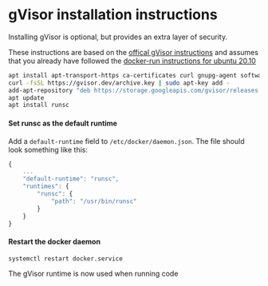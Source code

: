 # gVisor installation instructions

Installing gVisor is optional, but provides an extra layer of security.

These instructions are based on the [offical gVisor instructions](https://gvisor.dev/docs/user_guide/install/)
and assumes that you already have followed the [docker-run instructions for ubuntu 20.10](ubuntu-20.10.md)

```bash
apt install apt-transport-https ca-certificates curl gnupg-agent software-properties-common
curl -fsSL https://gvisor.dev/archive.key | sudo apt-key add -
add-apt-repository "deb https://storage.googleapis.com/gvisor/releases release main"
apt update
apt install runsc
```

#### Set runsc as the default runtime

Add a `default-runtime` field to `/etc/docker/daemon.json`. The file should look something like this:

```js
{
    ...
    "default-runtime": "runsc",
    "runtimes": {
        "runsc": {
            "path": "/usr/bin/runsc"
        }
    }
}
```

#### Restart the docker daemon

```bash
systemctl restart docker.service
```

The gVisor runtime is now used when running code
